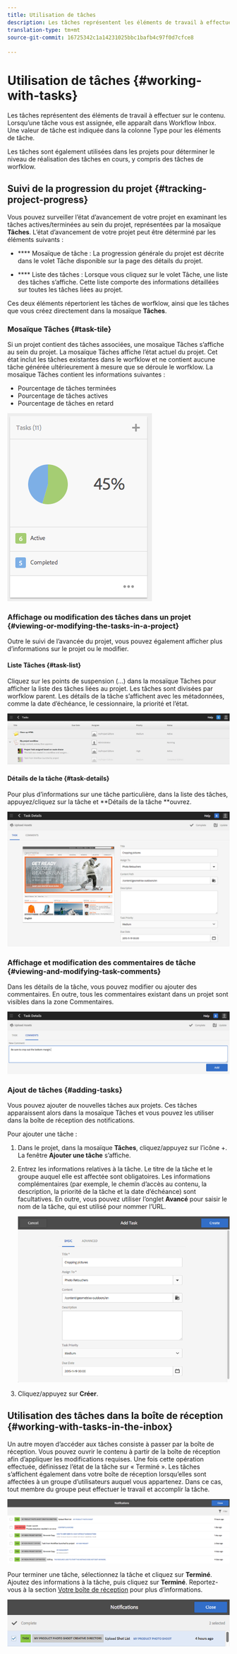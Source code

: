 ```yaml
---
title: Utilisation de tâches
description: Les tâches représentent les éléments de travail à effectuer sur le contenu. Elles sont utilisées dans les projets pour déterminer le niveau de réalisation des tâches en cours
translation-type: tm+mt
source-git-commit: 16725342c1a14231025bbc1bafb4c97f0d7cfce8

---
```



# Utilisation de tâches {#working-with-tasks}

Les tâches représentent des éléments de travail à effectuer sur le contenu. Lorsqu’une tâche vous est assignée, elle apparaît dans Workflow Inbox. Une valeur de tâche est indiquée dans la colonne Type pour les éléments de tâche.

Les tâches sont également utilisées dans les projets pour déterminer le niveau de réalisation des tâches en cours, y compris des tâches de worfklow.

## Suivi de la progression du projet {#tracking-project-progress}

Vous pouvez surveiller l’état d’avancement de votre projet en examinant les tâches actives/terminées au sein du projet, représentées par la mosaïque **Tâches**. L’état d’avancement de votre projet peut être déterminé par les éléments suivants :

* **** Mosaïque de tâche : La progression générale du projet est décrite dans le volet Tâche disponible sur la page des détails du projet.

* **** Liste des tâches : Lorsque vous cliquez sur le volet Tâche, une liste des tâches s’affiche. Cette liste comporte des informations détaillées sur toutes les tâches liées au projet.

Ces deux éléments répertorient les tâches de worfklow, ainsi que les tâches que vous créez directement dans la mosaïque **Tâches**.

### Mosaïque Tâches {#task-tile}

Si un projet contient des tâches associées, une mosaïque Tâches s’affiche au sein du projet. La mosaïque Tâches affiche l’état actuel du projet. Cet état inclut les tâches existantes dans le worfklow et ne contient aucune tâche générée ultérieurement à mesure que se déroule le worfklow. La mosaïque Tâches contient les informations suivantes :

* Pourcentage de tâches terminées
* Pourcentage de tâches actives
* Pourcentage de tâches en retard

![Volet Tâche](/help/sites-cloud/authoring/assets/projects-tasks.png)

### Affichage ou modification des tâches dans un projet {#viewing-or-modifying-the-tasks-in-a-project}

Outre le suivi de l’avancée du projet, vous pouvez également afficher plus d’informations sur le projet ou le modifier.

#### Liste Tâches {#task-list}

Cliquez sur les points de suspension (...) dans la mosaïque Tâches pour afficher la liste des tâches liées au projet. Les tâches sont divisées par worfklow parent. Les détails de la tâche s’affichent avec les métadonnées, comme la date d’échéance, le cessionnaire, la priorité et l’état.

![Liste de tâches](/help/sites-cloud/authoring/assets/projects-task-list.png)

#### Détails de la tâche {#task-details}

Pour plus d’informations sur une tâche particulière, dans la liste des tâches, appuyez/cliquez sur la tâche et **Détails de la tâche **ouvrez.

![Détails de la tâche](/help/sites-cloud/authoring/assets/projects-task-details.png)

### Affichage et modification des commentaires de tâche {#viewing-and-modifying-task-comments}

Dans les détails de la tâche, vous pouvez modifier ou ajouter des commentaires. En outre, tous les commentaires existant dans un projet sont visibles dans la zone Commentaires.

![Commentaires sur les tâches](/help/sites-cloud/authoring/assets/projects-tasks-comments.png)

### Ajout de tâches {#adding-tasks}

Vous pouvez ajouter de nouvelles tâches aux projets. Ces tâches apparaissent alors dans la mosaïque Tâches et vous pouvez les utiliser dans la boîte de réception des notifications.

Pour ajouter une tâche :

1. Dans le projet, dans la mosaïque **Tâches**, cliquez/appuyez sur l’icône +. La fenêtre **Ajouter une tâche** s’affiche.
1. Entrez les informations relatives à la tâche. Le titre de la tâche et le groupe auquel elle est affectée sont obligatoires. Les informations complémentaires (par exemple, le chemin d’accès au contenu, la description, la priorité de la tâche et la date d’échéance) sont facultatives. En outre, vous pouvez utiliser l’onglet **Avancé** pour saisir le nom de la tâche, qui est utilisé pour nommer l’URL.

   ![Ajouter une tâche](/help/sites-cloud/authoring/assets/projects-add-task.png)

1. Cliquez/appuyez sur **Créer**.

## Utilisation des tâches dans la boîte de réception {#working-with-tasks-in-the-inbox}

Un autre moyen d’accéder aux tâches consiste à passer par la boîte de réception. Vous pouvez ouvrir le contenu à partir de la boîte de réception afin d’appliquer les modifications requises. Une fois cette opération effectuée, définissez l’état de la tâche sur « Terminé ». Les tâches s’affichent également dans votre boîte de réception lorsqu’elles sont affectées à un groupe d’utilisateurs auquel vous appartenez. Dans ce cas, tout membre du groupe peut effectuer le travail et accomplir la tâche.

![Tâches dans la boîte de réception](/help/sites-cloud/authoring/assets/projects-task-inbox.png)

Pour terminer une tâche, sélectionnez la tâche et cliquez sur **Terminé**. Ajoutez des informations à la tâche, puis cliquez sur **Terminé**. Reportez-vous à la section [Votre boîte de réception](/help/sites-cloud/authoring/getting-started/inbox.md) pour plus d’informations.

![Notifications de tâche](/help/sites-cloud/authoring/assets/projects-task-notifications.png)
